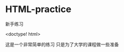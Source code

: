 # HTML-practice
新手练习

<doctype! html>
 <html>
  <head>
  <meta charest="UTF-8">
  <title> newbies practice </title>
    </head>
  <body>
   <p1>这是一个非常简单的练习</p1>
   <p2>只是为了大学的课程做一些准备</p2>
    </body>
    </html>

